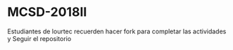 # MCSD-2018II

Estudiantes de lourtec recuerden hacer fork para completar las actividades y Seguir el repositorio
